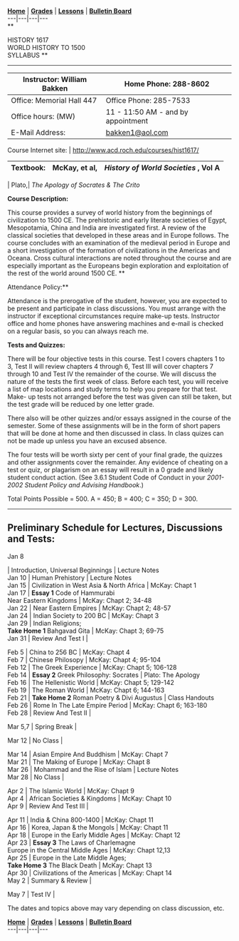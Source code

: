 [**Home**](http://www.acd.roch.edu/courses/hist1617/) |
[**Grades**](http://members.aol.com/rctchist/hist1617/h1617gr.htm) |
[**Lessons**](http://members.aol.com/rctchist/hist1617/h1617ln.htm) |
[**Bulletin Board**](http://members.aol.com/rctchist/hist1617/h1617bb.htm)  
---|---|---|---  
**

HISTORY 1617  
WORLD HISTORY TO 1500  
SYLLABUS **

* * *

Instructor: William Bakken |  Home Phone: 288-8602  
---|---  
Office: Memorial Hall 447 | Office Phone: 285-7533  
Office hours: (MW) |  11 - 11:50 AM - and by appointment  
E-Mail Address: |  bakken1@aol.com  
  
Course Internet site: |  http://www.acd.roch.edu/courses/hist1617/  
  
**Textbook:** |  McKay, et al,|  _History of World Societies_ , Vol A  
---|---|---  
  
| Plato,|  _The Apology of Socrates & The Crito_  
  
**Course Description:**

This course provides a survey of world history from the beginnings of
civilization to 1500 CE. The prehistoric and early literate societies of
Egypt, Mesopotamia, China and India are investigated first. A review of the
classical societies that developed in these areas and in Europe follows. The
course concludes with an examination of the medieval period in Europe and a
short investigation of the formation of civilizations in the Americas and
Oceana. Cross cultural interactions are noted throughout the course and are
especially important as the Europeans begin exploration and exploitation of
the rest of the world around 1500 CE. **

Attendance Policy:**

Attendance is the prerogative of the student, however, you are expected to be
present and participate in class discussions. You must arrange with the
instructor if exceptional circumstances require make-up tests. Instructor
office and home phones have answering machines and e-mail is checked on a
regular basis, so you can always reach me.

**Tests and Quizzes:**

There will be four objective tests in this course. Test I covers chapters 1 to
3, Test II will review chapters 4 through 6, Test III will cover chapters 7
through 10 and Test IV the remainder of the course. We will discuss the nature
of the tests the first week of class. Before each test, you will receive a
list of map locations and study terms to help you prepare for that test. Make-
up tests not arranged before the test was given can still be taken, but the
test grade will be reduced by one letter grade.

There also will be other quizzes and/or essays assigned in the course of the
semester. Some of these assignments will be in the form of short papers that
will be done at home and then discussed in class. In class quizes can not be
made up unless you have an excused absence.

The four tests will be worth sixty per cent of your final grade, the quizzes
and other assignments cover the remainder. Any evidence of cheating on a test
or quiz, or plagarism on an essay will result in a 0 grade and likely student
conduct action. (See 3.6.1 Student Code of Conduct in your _2001-2002 Student
Policy and Advising Handbook_.)

Total Points Possible = 500. A = 450; B = 400; C = 350; D = 300.

* * *

**Preliminary Schedule for Lectures, Discussions and Tests:**  
---  
  
Jan 8

| Introduction, Universal Beginnings |  Lecture Notes  
Jan 10 | Human Prehistory | Lecture Notes  
Jan 15 | Civilization in West Asia & North Africa | McKay: Chapt 1  
Jan 17 | **Essay 1** Code of Hammurabi  
Near Eastern Kingdoms | McKay: Chapt 2; 34-48  
Jan 22 | Near Eastern Empires | McKay: Chapt 2; 48-57  
Jan 24 | Indian Society to 200 BC | McKay: Chapt 3  
Jan 29 | Indian Religions;  
 **Take Home 1** Bahgavad Gita |  McKay: Chapt 3; 69-75  
Jan 31 | Review And Test I |  
  
Feb 5 | China to 256 BC | McKay: Chapt 4  
Feb 7 | Chinese Philosopy | McKay: Chapt 4; 95-104  
Feb 12 | The Greek Experience | McKay: Chapt 5; 106-128  
Feb 14 | **Essay 2** Greek Philosophy: Socrates  |  Plato: The Apology  
Feb 16 | The Hellenistic World | McKay: Chapt 5; 129-142  
Feb 19 | The Roman World | McKay: Chapt 6; 144-163  
Feb 21 | **Take Home 2** Roman Poetry & Divi Augustus | Class Handouts  
Feb 26 | Rome In The Late Empire Period |  McKay: Chapt 6; 163-180  
Feb 28 | Review And Test II |  
  
  
Mar 5,7 | Spring Break |  
  
Mar 12 | No Class |  
  
Mar 14 | Asian Empire And Buddhism | McKay: Chapt 7  
Mar 21 | The Making of Europe | McKay: Chapt 8  
Mar 26 | Mohammad and the Rise of Islam | Lecture Notes  
Mar 28 | No Class |  
  
Apr 2 | The Islamic World | McKay: Chapt 9  
Apr 4 | African Societies & Kingdoms |  McKay: Chapt 10  
Apr 9 | Review And Test III |  
  
Apr 11 | India & China 800-1400 | McKay: Chapt 11  
Apr 16 | Korea, Japan & the Mongols | McKay: Chapt 11  
Apr 18 | Europe in the Early Middle Ages | McKay: Chapt 12  
Apr 23 | **Essay 3** The Laws of Charlemagne  
Europe in the Central Middle Ages | McKay: Chapt 12,13  
Apr 25 | Europe in the Late Middle Ages;  
 **Take Home 3** The Black Death | McKay: Chapt 13  
Apr 30 | Civilizations of the Americas |  McKay: Chapt 14  
May 2 | Summary & Review  |  
  
May 7 | Test IV |  
  
  
The dates and topics above may vary depending on class discussion, etc.

[**Home**](http://www.acd.roch.edu/courses/hist1617/) |
[**Grades**](http://members.aol.com/rctchist/hist1617/h1617gr.htm) |
[**Lessons**](http://members.aol.com/rctchist/hist1617/h1617ln.htm) |
[**Bulletin Board**](http://members.aol.com/wrldhist/hist1617/h1617bb.htm)  
---|---|---|---


